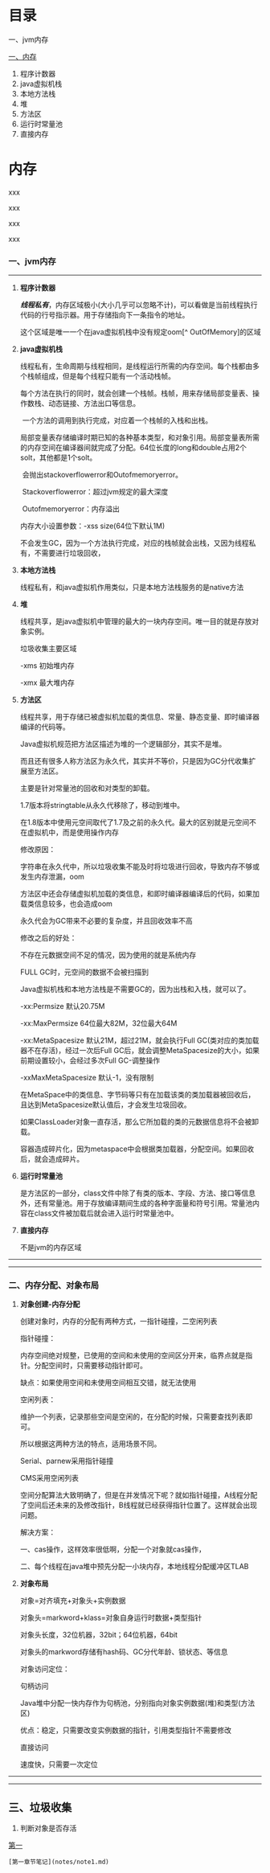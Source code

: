 # 目录 #

一、jvm内存

[一、内存](#id1)

1. 程序计数器
2. java虚拟机栈
3. 本地方法栈
4. 堆
5. 方法区
6. 运行时常量池
7. 直接内存



# <span id ="id1">内存</span> #

xxx

xxx

xxx

xxx

### 一、jvm内存

---

1. **程序计数器**

   ​	***线程私有***，内存区域极小(大小几乎可以忽略不计)，可以看做是当前线程执行代码的行号指示器。用于存储指向下一条指令的地址。

   这个区域是唯一一个在java虚拟机栈中没有规定oom[^ OutOfMemory]的区域

   

   

2. **java虚拟机栈**

   ​	线程私有，生命周期与线程相同，是线程运行所需的内存空间。每个栈都由多个栈帧组成，但是每个线程只能有一个活动栈帧。

   ​	每个方法在执行的同时，就会创建一个栈帧。栈帧，用来存储局部变量表、操作数栈、动态链接、方法出口等信息。

   ​	一个方法的调用到执行完成，对应着一个栈帧的入栈和出栈。

   ​	局部变量表存储编译时期已知的各种基本类型，和对象引用。局部变量表所需的内存空间在编译器间就完成了分配。64位长度的long和double占用2个solt，其他都是1个solt。

   ​	会抛出stackoverflowerror和Outofmemoryerror。

   ​		Stackoverflowerror：超过jvm规定的最大深度

   ​		Outofmemoryerror：内存溢出

    

   内存大小设置参数：-xss size(64位下默认1M)

   

   不会发生GC，因为一个方法执行完成，对应的栈帧就会出栈，又因为线程私有，不需要进行垃圾回收，

   

3. **本地方法栈**

   线程私有，和java虚拟机作用类似，只是本地方法栈服务的是native方法

   

4. **堆**

   线程共享，是java虚拟机中管理的最大的一块内存空间。唯一目的就是存放对象实例。

   垃圾收集主要区域

    

   -xms 初始堆内存

   -xmx 最大堆内存

5. **方法区**

     线程共享，用于存储已被虚拟机加载的类信息、常量、静态变量、即时编译器编译的代码等。

     Java虚拟机规范把方法区描述为堆的一个逻辑部分，其实不是堆。

     而且还有很多人称方法区为永久代，其实并不等价，只是因为GC分代收集扩展至方法区。

     主要是针对常量池的回收和对类型的卸载。

     1.7版本将stringtable从永久代移除了，移动到堆中。

     在1.8版本中使用元空间取代了1.7及之前的永久代。最大的区别就是元空间不在虚拟机中，而是使用操作内存

     修改原因：

     字符串在永久代中，所以垃圾收集不能及时将垃圾进行回收，导致内存不够或发生内存泄漏，oom

     方法区中还会存储虚拟机加载的类信息，和即时编译器编译后的代码，如果加载类信息较多，也会造成oom

     永久代会为GC带来不必要的复杂度，并且回收效率不高

      

     修改之后的好处：

     不存在元数据空间不足的情况，因为使用的就是系统内存

     FULL GC时，元空间的数据不会被扫描到

      

     Java虚拟机栈和本地方法栈是不需要GC的，因为出栈和入栈，就可以了。

     -xx:Permsize 默认20.75M

     -xx:MaxPermsize 64位最大82M，32位最大64M

      

     -xx:MetaSpacesize 默认21M，超过21M，就会执行Full GC(类对应的类加载器不在存活)，经过一次后Full GC后，就会调整MetaSpacesize的大小，如果前期设置较小，会经过多次Full GC-调整操作

     -xxMaxMetaSpacesize 默认-1，没有限制

      

     在MetaSpace中的类信息、字节码等只有在加载该类的类加载器被回收后，且达到MetaSpacesize默认值后，才会发生垃圾回收。

     如果ClassLoader对象一直存活，那么它所加载的类的元数据信息将不会被卸载。

      

     容器造成碎片化，因为metaspace中会根据类加载器，分配空间。如果回收后，就会造成碎片。

      

     

6. **运行时常量池**

   是方法区的一部分，class文件中除了有类的版本、字段、方法、接口等信息外，还有常量池。用于存放编译期间生成的各种字面量和符号引用。常量池内容在class文件被加载后就会进入运行时常量池中。

   

7. **直接内存**

   不是jvm的内存区域

---

---



### 二、内存分配、对象布局 ###

1. **对象创建-内存分配**

   创建对象时，内存的分配有两种方式，一指针碰撞，二空闲列表

   指针碰撞：

   内存空间绝对规整，已使用的空间和未使用的空间区分开来，临界点就是指针。分配空间时，只需要移动指针即可。

   缺点：如果使用空间和未使用空间相互交错，就无法使用

    

   空闲列表：

   维护一个列表，记录那些空间是空闲的，在分配的时候，只需要查找列表即可。

    

   所以根据这两种方法的特点，适用场景不同。

   Serial、parnew采用指针碰撞

   CMS采用空闲列表

    

   空间分配算法大致明确了，但是在并发情况下呢？就如指针碰撞，A线程分配了空间后还未来的及修改指针，B线程就已经获得指针位置了。这样就会出现问题。

   解决方案：

   一、cas操作，这样效率很低啊，分配一个对象就cas操作，

   二、每个线程在java堆中预先分配一小块内存，本地线程分配缓冲区TLAB

   

2. **对象布局**

   对象=对齐填充+对象头+实例数据

   对象头=markword+klass=对象自身运行时数据+类型指针

    

   对象头长度，32位机器，32bit；64位机器，64bit

   对象头的markword存储有hash码、GC分代年龄、锁状态、等信息

    

   对象访问定位：

   句柄访问

   Java堆中分配一快内存作为句柄池，分别指向对象实例数据(堆)和类型(方法区)

   优点：稳定，只需要改变实例数据的指针，引用类型指针不需要修改

   直接访问

   速度快，只需要一次定位

---

---



## 三、垃圾收集

1. 判断对象是否存活



[第一](D:\文档\NB\markdown语法.md)

```
[第一章节笔记](notes/note1.md)
```